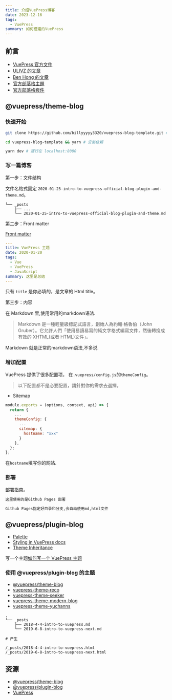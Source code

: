 ```yaml
---
title: 介绍VuePress博客
date: 2023-12-16
tags:
  - VuePress
summary: 如何搭建的VuePress
---
```



## 前言

- [VuePress 官方文件](https://vuepress.vuejs.org/)
- [ULIVZ 的文章](https://ulivz.com/2019/06/09/intro-to-vuepress-1-x/)
- [Ben Hong 的文章](https://www.smashingmagazine.com/2019/08/vuepress-documentation/)
- [官方部落格主題](https://vuepress-theme-blog.ulivz.com/)
- [官方部落格套件](https://vuepress-plugin-blog.ulivz.com/)

## @vuepress/theme-blog

### 快速开始

```sh
git clone https://github.com/billyyyyy3320/vuepress-blog-template.git # Clone template

cd vuepress-blog-template && yarn # 安裝依賴

yarn dev # 運行在 localhost:8080
```

### 写一篇博客

第一步：文件结构

文件名格式固定
`2020-01-25-intro-to-vuepress-official-blog-plugin-and-theme.md`。

```
└── _posts
    ├── ...
    └── 2020-01-25-intro-to-vuepress-official-blog-plugin-and-theme.md
```

第二步：Front matter

[Front matter](https://v1.vuepress.vuejs.org/zh/guide/frontmatter.html) 

```yaml
---
title: VuePress 主题
date: 2020-01-20
tags:
  - Vue
  - VuePress
  - JavaScript
summary: 这里是总结
---

```

只有 `title` 是你必填的，是文章的 Html title。

第三步：内容

在 Markdown 里,使用常用的markdown语法.

> Markdown 是一種輕量級標記式語言，創始人為約翰·格魯伯（John Gruber）。它允許人們「使用易讀易寫的純文字格式編寫文件，然後轉換成有效的 XHTML(或者 HTML)文件」。

Markdown 就是正常的markdown语法,不多说.

### 增加配置

VuePress 提供了很多配置项， 在`.vuepress/config.js`的`themeConfig`。

> 以下配置都不是必要配置，請針對你的需求去選擇。

- Sitemap

```js
module.exports = (options, context, api) => {
  return {
    ...
    themeConfig: {
      ...
      sitemap: {
        hostname: "xxx"
      }
    },
  };
};
```

在`hostname`填写你的网站.

### 部署

[部署指南](https://vuepress.vuejs.org/zh/guide/deploy.html#github-pages)。


```sh
这里使用的是Github Pages 部署

Github Pages指定好目录和分支,会自动使用md,html文件
```

## @vuepress/plugin-blog


- [Palette](https://vuepress-theme-blog.ulivz.com/config/palette.html)
- [Styling in VuePress docs](https://vuepress.vuejs.org/config/#styling)
- [Theme Inheritance](https://vuepress.vuejs.org/theme/inheritance.html)


写一个主题[如何写一个 VuePress 主题](https://vuepress.vuejs.org/theme/writing-a-theme.html)

### 使用 @vuepress/plugin-blog 的主题

- [@vuepress/theme-blog](https://github.com/vuepressjs/vuepress-theme-blog)
- [vuepress-theme-reco](https://github.com/vuepress-reco/vuepress-theme-reco)
- [vuepress-theme-seeker](https://github.com/wensonsmith/vuepress-theme-seeker)
- [vuepress-theme-modern-blog](https://github.com/z3by/vuepress-theme-modern-blog)
- [vuepress-theme-yuchanns](https://github.com/yuchanns/vuepress-theme-yuchanns)

```
.
└── _posts
    ├── 2018-4-4-intro-to-vuepress.md
    └── 2019-6-8-intro-to-vuepress-next.md

# 产生

/_posts/2018-4-4-intro-to-vuepress.html
/_posts/2019-6-8-intro-to-vuepress-next.html
```


## 资源

- [@vuepress/theme-blog](https://github.com/vuepressjs/vuepress-theme-blog)
- [@vuepress/plugin-blog](https://github.com/vuepressjs/vuepress-plugin-blog)
- [VuePress](https://github.com/vuejs/vuepress)

